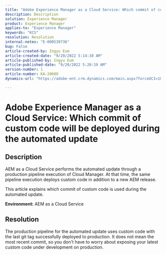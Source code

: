 ```yaml
---
title: "Adobe Experience Manager as a Cloud Service: Which commit of custom code will be deployed during the automated update"
description: Description
solution: Experience Manager
product: Experience Manager
applies-to: "Experience Manager"
keywords: "KCS"
resolution: Resolution
internal-notes: "E-000539736"
bug: False
article-created-by: Ingyu Eum
article-created-date: "9/20/2022 5:14:38 AM"
article-published-by: Ingyu Eum
article-published-date: "9/20/2022 5:20:19 AM"
version-number: 1
article-number: KA-20609
dynamics-url: "https://adobe-ent.crm.dynamics.com/main.aspx?forceUCI=1&pagetype=entityrecord&etn=knowledgearticle&id=5c1eaf1a-a338-ed11-9db0-002248086a27"

---
```

# Adobe Experience Manager as a Cloud Service: Which commit of custom code will be deployed during the automated update

## Description


AEM as a Cloud Service performs the automated update through a production pipeline execution of Cloud Manager. At that time, the same pipeline execution deploys custom code in addition to a new AEM release.

This article explains which commit of custom code is used during the automated update.

<b>Environment:</b>
 AEM as a Cloud Service


## Resolution


The production pipeline for the automated update uses custom code with the last git tag successfully deployed to production. It does not mean the most recent commit, so you don't have to worry about exposing your latest custom code under development on production.
